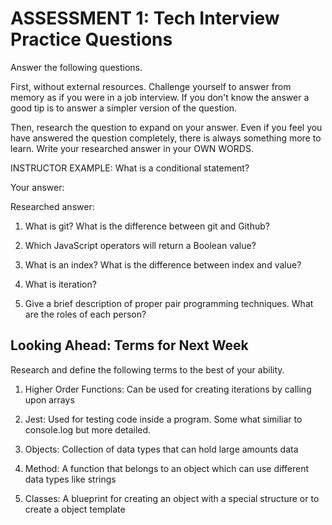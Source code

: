 # ASSESSMENT 1: Tech Interview Practice Questions
Answer the following questions.

First, without external resources. Challenge yourself to answer from memory as if you were in a job interview. If you don't know the answer a good tip is to answer a simpler version of the question.

Then, research the question to expand on your answer. Even if you feel you have answered the question completely, there is always something more to learn. Write your researched answer in your OWN WORDS.

INSTRUCTOR EXAMPLE: What is a conditional statement?

  Your answer:

  Researched answer:



1. What is git? What is the difference between git and Github?

  <!-- Your answer: Git is a free software to assist developers with coding, while Github is a website developers and other coders use to upload their work to in a similar way to a social media app -->

  <!-- Researched answer: Git is an open-source tool developers install locally to manage source code, while GitHub is an online service to which developers who use Git can connect and upload or download resources. -->



2. Which JavaScript operators will return a Boolean value?

  <!-- Your answer: I'm sorry the answer is right on the tip of my tongue I just can't recall it at this moment. -->

  <!-- Researched answer: || and && -->



3. What is an index? What is the difference between index and value?

  <!-- Your answer: The index is number line in the code for which characters are placed. A value on the other hand is a character, number, string, ect. that defines the code. -->

  <!-- Researched answer: It contains the position of a regular expression match within a string. JavaScript values are the values that comprise values like Booleans, Strings, arrays, numbers, etc. -->



4. What is iteration?

  <!-- Your answer: Iteration is when you run the same code over and over again until you reach the desired goal of the code -->

  <!-- Researched answer:Each time the computer runs through a loop, it's referred to as an iteration. -->



5. Give a brief description of proper pair programming techniques. What are the roles of each person?

  <!-- Your answer: Proper pair programming techniques would be something like having one person type code at a time. That allows one person to focus on just typing, while the other person assisting them can tell them what code to write. This allows the pair to catch each others mistakes during the process. Another would be 25-30 minute rotations where the pair would switch between the driver and navigator. This prevents burn outs in people, along with taking a 5-10 minute break every so often. -->

  <!-- Researched answer:Pair programming is when two programmers work together at one computer or two computers if they work remotely. One person is the driver, who writes code while the other, the navigator, reviews each line of code as it is typed in. The two programmers switch roles frequently while also taking breaks to prevent burn out.  -->



## Looking Ahead: Terms for Next Week

Research and define the following terms to the best of your ability.

1. Higher Order Functions: Can be used for creating iterations by calling upon arrays

2. Jest: Used for testing code inside a program. Some what similiar to console.log but more detailed.

3. Objects: Collection of data types that can hold large amounts data

4. Method: A function that belongs to an object which can use different data types like strings

5. Classes: A blueprint for creating an object with a special structure or to create a object template
